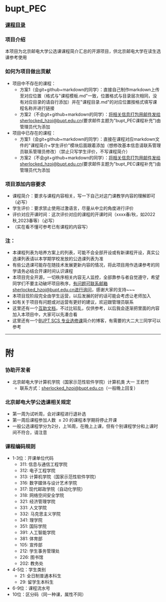 # bupt_PEC
### [课程目录](课程目录.md)
### 项目介绍
本项目为北京邮电大学公选课课程简介汇总的开源项目，供北京邮电大学在读生选课参考使用
### 如何为项目做出贡献
- 项目中不存在的课程：
  - 方案1（会git+github+markdown的同学）：直接自己制作markdown上传至对应位置（格式与"课程模板.md"一致，位置格式与目录层次相同，没有对应目录的请自行添加）并在"课程目录.md"的对应位置按格式填写课程名称并进行链接
  - 方案2（不会git+github+markdown的同学）：将相关信息打包用邮件发给sherlocked_hzoi@bupt.edu.cn(要求邮件主题为"bupt_PEC课程补充")由管理员代为添加
- 项目中已存在的课程：
  - 方案1（会git+github+markdown的同学）：直接在课程对应markdown文件的"课程简介+学生评价"模块后面跟着添加（想修改基本信息请联系管理员联系管理员修改）（禁止只写学生评价，不写课程简介）
  - 方案2（不会git+github+markdown的同学）：将相关信息打包用邮件发给sherlocked_hzoi@bupt.edu.cn(要求邮件主题为"bupt_PEC课程补充")由管理员代为添加
### 项目添加内容要求
- 课程简介：要求与课程内容相关，写一下自己对这门课教学内容的理解即可（必写）
- 学生评价：要求禁止使用过激语言，尽量从中立的角度进行评价
- 评价对应开课时间：这次评价对应的课程的开课时间（xxxx春/秋，如2022秋,2023春等）（必写）
- （实在看不懂可参考已有课程的内容写）
### 注：
- 本课程列表为培养方案上的列表，可能不会全部开设或有新课程开设，真实公选课列表请以本学期学校发放的公选课列表为准
- 有些公选课可能存在随技术发展更新内容的情况，将此项目用作选课参考的同学请务必结合开课时间认识课程
- 本项目完全开源，一切秩序相关内容无人监控，全部靠参与者自觉遵守，希望同学们不要主动破坏项目秩序，有问题可联系邮箱sherlocked_hzoi@bupt.edu.cn进行询问，感谢大家的支持~~~
- 本项目现阶段完全由学生运营，以后发展的好的话可能会考虑让老师加入
- 如有关于项目有问题或对运营有更好的建议，欢迎跟管理员联系
- 这里还有一个[互助文档](https://docs.qq.com/sheet/DUUlEWVBoVHhlZmVO?tab=BB08J2&u=ab251f78845d4ad988fe19c14e07b89c)，不过比较乱，仅供参考，以后我会逐渐把里面的内容加入本项目中，大家可以先凑合看
- 这里还有一个[BUPT SCS 专业选修课](https://oneliey.github.io/BUPT-SCS-Courses/)简介的博客，有需要的大二大三同学可以参考
---
# 附
### 协助开发者
- 北京邮电大学计算机学院（国家示范性软件学院）计算机类 大一 王若竹
  - 联系方式：sherlocked_hzoi@bupt.edu.cn（一般晚上回复）
### 北京邮电大学公选课相关规定
- 第一周为试听周，会对课程进行退补选
- 第一周后课程参加人数 $\leq 20$ 的课程本学期将停止开课
- 一般公选课程学分为2分，上16周，在晚上上课，但有个别课程学分和上课时间不符合，请注意
### 课程编码规则
- 1-3位：开课单位代码
  - 311: 信息与通信工程学院
  - 312: 电子工程学院
  - 313: 计算机学院（国家示范性软件学院）
  - 316: 数字媒体与设计艺术学院
  - 317: 现代邮政学院（自动化学院）
  - 318: 网络空间安全学院
  - 321: 经济管理学院
  - 331: 人文学院
  - 332: 马克思主义学院
  - 341: 理学院
  - 351: 国际学院
  - 391: 人工智能学院
  - 381: 体育部
  - 105: 宣传部
  - 212: 学生事务管理处
  - 226: 图书馆
  - 202: 教务处
- 4-5位：学生类别
  - 21: 全日制普通本科生
  - 29: 留学生本科生
- 6-9位：课程流水号
- 10位：区分码（同一种课，属性不同）
